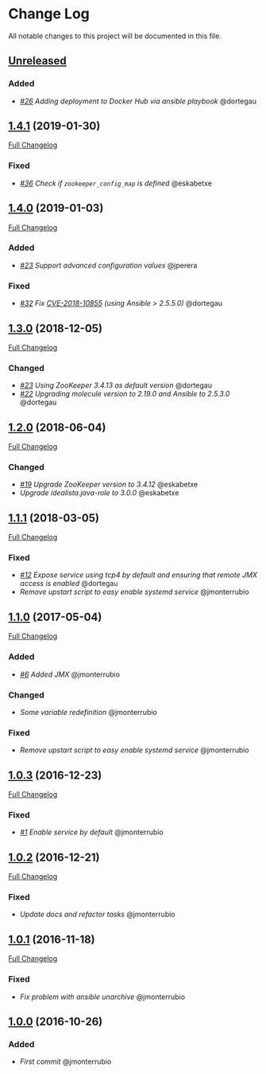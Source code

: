 # Change Log
All notable changes to this project will be documented in this file.

## [Unreleased](https://github.com/idealista/zookeeper-role/tree/develop)
### Added
- *[#26](https://github.com/idealista/zookeeper-role/issues/26) Adding deployment to Docker Hub via ansible playbook* @dortegau

## [1.4.1](https://github.com/idealista/zookeeper-role/tree/1.4.1) (2019-01-30)
[Full Changelog](https://github.com/idealista/zookeeper-role/compare/1.4.0...1.4.1)
### Fixed
- *[#36](https://github.com/idealista/zookeeper-role/issues/36) Check if `zookeeper_config_map` is defined*  @eskabetxe

## [1.4.0](https://github.com/idealista/zookeeper-role/tree/1.4.0) (2019-01-03)
[Full Changelog](https://github.com/idealista/zookeeper-role/compare/1.3.0...1.4.0)
### Added
- *[#23](https://github.com/idealista/zookeeper-role/issues/23) Support advanced configuration values* @jperera
### Fixed
- *[#32](https://github.com/idealista/zookeeper-role/issues/32) Fix [CVE-2018-10855](https://access.redhat.com/security/cve/cve-2018-10855) (using Ansible > 2.5.5.0)*  @dortegau

## [1.3.0](https://github.com/idealista/zookeeper-role/tree/1.3.0) (2018-12-05)
[Full Changelog](https://github.com/idealista/zookeeper-role/compare/1.2.0...1.3.0)
### Changed
- *[#23](https://github.com/idealista/zookeeper-role/issues/23) Using ZooKeeper 3.4.13 as default version*  @dortegau
- *[#22](https://github.com/idealista/zookeeper-role/issues/22) Upgrading molecule version to 2.19.0 and Ansible to 2.5.3.0*  @dortegau

## [1.2.0](https://github.com/idealista/zookeeper-role/tree/1.2.0) (2018-06-04)
[Full Changelog](https://github.com/idealista/zookeeper-role/compare/1.1.1...1.2.0)
### Changed
- *[#19](https://github.com/idealista/zookeeper-role/issues/19) Upgrade ZooKeeper version to 3.4.12*  @eskabetxe
- *Upgrade idealista.java-role to 3.0.0* @eskabetxe

## [1.1.1](https://github.com/idealista/zookeeper-role/tree/1.1.1) (2018-03-05)
[Full Changelog](https://github.com/idealista/zookeeper-role/compare/1.1.0...1.1.1)
### Fixed
- *[#12](https://github.com/idealista/zookeeper-role/issues/12) Expose service using tcp4 by default and ensuring that remote JMX access is enabled*  @dortegau
- *Remove upstart script to easy enable systemd service* @jmonterrubio

## [1.1.0](https://github.com/idealista/zookeeper-role/tree/1.1.0) (2017-05-04)
[Full Changelog](https://github.com/idealista/zookeeper-role/compare/1.0.3...1.1.0)
### Added
- *[#6](https://github.com/idealista/zookeeper-role/issues/6) Added JMX*  @jmonterrubio
### Changed
- *Some variable redefinition* @jmonterrubio
### Fixed
- *Remove upstart script to easy enable systemd service* @jmonterrubio

## [1.0.3](https://github.com/idealista/zookeeper-role/tree/1.0.3) (2016-12-23)
[Full Changelog](https://github.com/idealista/zookeeper-role/compare/1.0.2...1.0.3)
### Fixed
- *[#1](https://github.com/idealista/zookeeper-role/issues/1) Enable service by default*  @jmonterrubio

## [1.0.2](https://github.com/idealista/zookeeper-role/tree/1.0.2) (2016-12-21)
[Full Changelog](https://github.com/idealista/zookeeper-role/compare/1.0.1...1.0.2)
### Fixed
- *Update docs and refactor tasks*  @jmonterrubio

## [1.0.1](https://github.com/idealista/zookeeper-role/tree/1.0.1) (2016-11-18)
[Full Changelog](https://github.com/idealista/zookeeper-role/compare/1.0.0...1.0.1)
### Fixed
- *Fix problem with ansible unarchive*  @jmonterrubio

## [1.0.0](https://github.com/idealista/zookeeper-role/tree/1.0.0) (2016-10-26)
### Added
- *First commit* @jmonterrubio
